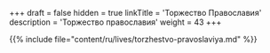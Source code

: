 +++
draft = false
hidden = true
linkTitle = 'Торжество Православия'
description = 'Торжество православия'
weight = 43
+++

{{% include file="content/ru/lives/torzhestvo-pravoslaviya.md" %}}
